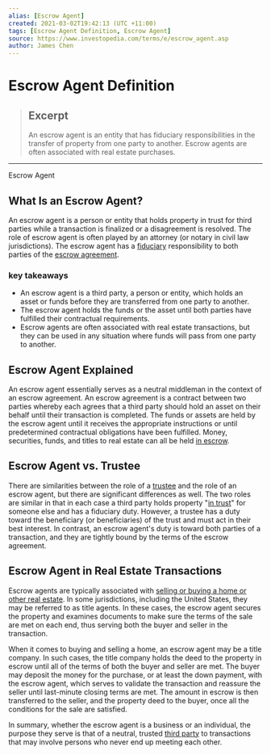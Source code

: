 ```yaml
---
alias: [Escrow Agent]
created: 2021-03-02T19:42:13 (UTC +11:00)
tags: [Escrow Agent Definition, Escrow Agent]
source: https://www.investopedia.com/terms/e/escrow_agent.asp
author: James Chen
---
```


# Escrow Agent Definition

> ## Excerpt
> An escrow agent is an entity that has fiduciary responsibilities in the transfer of property from one party to another. Escrow agents are often associated with real estate purchases.

---

Escrow Agent
## What Is an Escrow Agent?

An escrow agent is a person or entity that holds property in trust for third parties while a transaction is finalized or a disagreement is resolved. The role of escrow agent is often played by an attorney (or notary in civil law jurisdictions). The escrow agent has a [fiduciary](https://www.investopedia.com/terms/f/fiduciary.asp) responsibility to both parties of the [escrow agreement](https://www.investopedia.com/terms/e/escrowagreement.asp).

### key takeaways

-   An escrow agent is a third party, a person or entity, which holds an asset or funds before they are transferred from one party to another.
-   The escrow agent holds the funds or the asset until both parties have fulfilled their contractual requirements.
-   Escrow agents are often associated with real estate transactions, but they can be used in any situation where funds will pass from one party to another.

## Escrow Agent Explained

An escrow agent essentially serves as a neutral middleman in the context of an escrow agreement. An escrow agreement is a contract between two parties whereby each agrees that a third party should hold an asset on their behalf until their transaction is completed. The funds or assets are held by the escrow agent until it receives the appropriate instructions or until predetermined contractual obligations have been fulfilled. Money, securities, funds, and titles to real estate can all be held [in escrow](https://www.investopedia.com/terms/i/in-escrow.asp).

## Escrow Agent vs. Trustee

There are similarities between the role of a [trustee](https://www.investopedia.com/terms/t/trustee.asp) and the role of an escrow agent, but there are significant differences as well. The two roles are similar in that in each case a third party holds property "[in trust](https://www.investopedia.com/terms/a/account-in-trust.asp)" for someone else and has a fiduciary duty. However, a trustee has a duty toward the beneficiary (or beneficiaries) of the trust and must act in their best interest. In contrast, an escrow agent's duty is toward both parties of a transaction, and they are tightly bound by the terms of the escrow agreement.

## Escrow Agent in Real Estate Transactions

Escrow agents are typically associated with [selling or buying a home or other real estate](https://www.investopedia.com/articles/mortgages-real-estate/08/closing-escrow-process.asp). In some jurisdictions, including the United States, they may be referred to as title agents. In these cases, the escrow agent secures the property and examines documents to make sure the terms of the sale are met on each end, thus serving both the buyer and seller in the transaction.

When it comes to buying and selling a home, an escrow agent may be a title company. In such cases, the title company holds the deed to the property in escrow until all of the terms of both the buyer and seller are met. The buyer may deposit the money for the purchase, or at least the down payment, with the escrow agent, which serves to validate the transaction and reassure the seller until last-minute closing terms are met. The amount in escrow is then transferred to the seller, and the property deed to the buyer, once all the conditions for the sale are satisfied.

In summary, whether the escrow agent is a business or an individual, the purpose they serve is that of a neutral, trusted [third party](https://www.investopedia.com/terms/t/third-party.asp) to transactions that may involve persons who never end up meeting each other.
